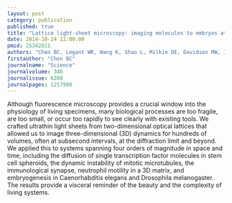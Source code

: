 ```yaml
---
layout: post
category: publication
published: true
title: "Lattice light-sheet microscopy: imaging molecules to embryos at high spatiotemporal resolution."
date: 2014-10-24 12:00:00
pmid: 25342811
authors: "Chen BC, Legant WR, Wang K, Shao L, Milkie DE, Davidson MW, Janetopoulos C, Wu XS, Hammer JA, Liu Z, English BP, Mimori-Kiyosue Y, Romero DP, Ritter AT, Lippincott-Schwartz J, Fritz-Laylin L, Mullins RD, Mitchell DM, Bembenek JN, Reymann AC, Böhme R, Grill SW, Wang JT, Seydoux G, Tulu US, Kiehart DP, Betzig E"
firstauthor: "Chen BC"
journalname: "Science"
journalvolume: 346
journalissue: 6208
journalpages: 1257998
---
```


Although fluorescence microscopy provides a crucial window into the physiology of living specimens, many biological processes are too fragile, are too small, or occur too rapidly to see clearly with existing tools. We crafted ultrathin light sheets from two-dimensional optical lattices that allowed us to image three-dimensional (3D) dynamics for hundreds of volumes, often at subsecond intervals, at the diffraction limit and beyond. We applied this to systems spanning four orders of magnitude in space and time, including the diffusion of single transcription factor molecules in stem cell spheroids, the dynamic instability of mitotic microtubules, the immunological synapse, neutrophil motility in a 3D matrix, and embryogenesis in Caenorhabditis elegans and Drosophila melanogaster. The results provide a visceral reminder of the beauty and the complexity of living systems.

